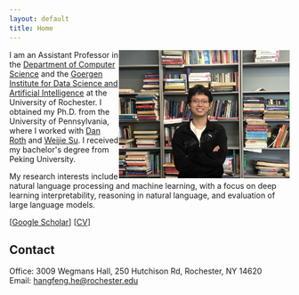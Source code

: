 ```yaml
---
layout: default
title: Home
---
```

<img src="/assets/selfie.jpeg" align="right" height="230" alt="selfie"/> 

I am an Assistant Professor in the [Department of Computer Science](https://www.cs.rochester.edu/) and the [Goergen Institute for Data Science and Artificial Intelligence](https://www.sas.rochester.edu/dsc/) at the University of Rochester. I obtained my Ph.D. from the University of Pennsylvania, where I worked with [Dan Roth](https://www.cis.upenn.edu/~danroth/) and [Weijie Su](https://www.weijie-su.com/). I received my bachelor's degree from Peking University.

My research interests include natural language processing and machine learning, with a focus on deep learning interpretability, reasoning in natural language, and evaluation of large language models.

\[[Google Scholar](https://scholar.google.com/citations?user=BbpI6QoAAAAJ&hl=en&oi=ao)\] \[[CV](/CV.pdf)\]

## Contact
Office: 3009 Wegmans Hall, 250 Hutchison Rd, Rochester, NY 14620\
Email: hangfeng.he@rochester.edu
